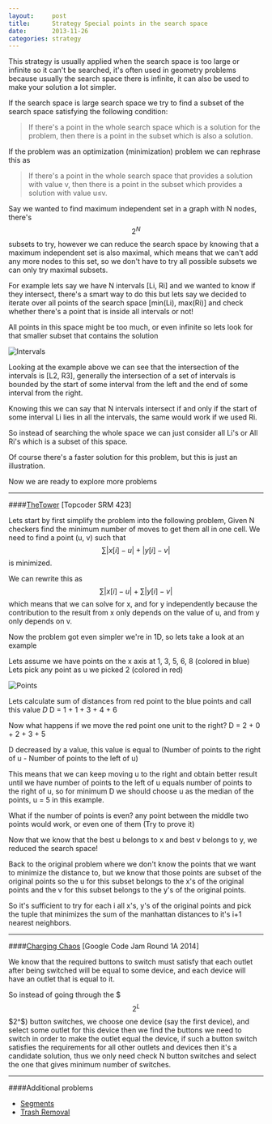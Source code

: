 ```yaml
---
layout:     post
title:      Strategy Special points in the search space
date:       2013-11-26
categories: strategy
---
```

This strategy is usually applied when the search space is too large or infinite so it can't be searched, it's often used in geometry problems because usually the search space there is infinite, it can also be used to make your solution a lot simpler.

If the search space is large search space we try to find a subset of the search space satisfying the following condition:

> If there's a point in the whole search space which is a solution for the problem, then there is a point in the subset which is also a solution.

If the problem was an optimization (minimization) problem we can rephrase this as

> If there's a point in the whole search space that provides a solution with value v, then there is a point in the subset which provides a solution with value u≤v.

Say we wanted to find maximum independent set in a graph with N nodes, there's $$2^N$$ subsets to try, however we can reduce the search space by knowing that a maximum independent set is also maximal, which means that we can't add any more nodes to this set, so we don't have to try all possible subsets we can only try maximal subsets.

For example lets say we have N intervals [Li, Ri] and we wanted to know if they intersect, there's a smart way to do this but lets say we decided to iterate over all points of the search space [min(Li), max(Ri)] and check whether there's a point that is inside all intervals or not!

All points in this space might be too much, or even infinite so lets look for that smaller subset that contains the solution

![Intervals]({{site.url}}/images/special-points/img_1.jpg)

Looking at the example above we can see that the intersection of the intervals is [L2, R3], generally the intersection of a set of intervals is bounded by the start of some interval from the left and the end of some interval from the right.

Knowing this we can say that N intervals intersect if and only if the start of some interval Li lies in all the intervals, the same would work if we used Ri.

So instead of searching the whole space we can just consider all Li's or All Ri's which is a subset of this space.

Of course there's a faster solution for this problem, but this is just an illustration.

Now we are ready to explore more problems

---
####[TheTower](http://community.topcoder.com/stat?c=problem_statement&pm=9976) [Topcoder SRM 423]

Lets start by first simplify the problem into the following problem, Given N checkers find the minimum number of moves to get them all in one cell.
We need to find a point (u, v) such that $$\sum \lvert x[i]-u\rvert + \lvert y[i]-v\rvert $$ is minimized.

We can rewrite this as $$\sum \lvert x[i]-u\rvert + \sum \lvert y[i]-v\rvert$$ which means that we can solve for x, and for y independently because the contribution to the result from x only depends on the value of u, and from y only depends on v.

Now the problem got even simpler we're in 1D, so lets take a look at an example

Lets assume we have points on the x axis at 1, 3, 5, 6, 8 (colored in blue)
Lets pick any point as u we picked 2 (colored in red)

![Points]({{site.url}}/images/special-points/img_2.jpg)

Lets calculate sum of distances from red point to the blue points and call this value *D*
D = 1 + 1 + 3 + 4 + 6

Now what happens if we move the red point one unit to the right?
D = 2 + 0 + 2 + 3 + 5

D decreased by a value, this value is equal to (Number of points to the right of u - Number of points to the left of u)

This means that we can keep moving u to the right and obtain better result until we have number of points to the left of u equals number of points to the right of u, so for minimum D we should choose u as the median of the points, u = 5 in this example.

What if the number of points is even? any point between the middle two points would work, or even one of them (Try to prove it)

Now that we know that the best u belongs to x and best v belongs to y, we reduced the search space!

Back to the original problem where we don't know the points that we want to minimize the distance to, but we know that those points are subset of the original points so the u for this subset belongs to the x's of the original points and the v for this subset belongs to the y's of the original points.

So it's sufficient to try for each i all x's, y's of the original points and pick the tuple that minimizes the sum of the manhattan distances to it's i+1 nearest neighbors.

---

####[Charging Chaos](https://code.google.com/codejam/contest/2984486/dashboard#s=p0) [Google Code Jam Round 1A 2014]

We know that the required buttons to switch must satisfy that each outlet after being switched will be equal to some device, and each device will have an outlet that is equal to it.

So instead of going through the $$$2^L$$$2^$) button switches, we choose one device (say the first device), and select some outlet for this device then we find the buttons we need to switch in order to make the outlet equal the device, if such a button switch satisfies the requirements for all other outlets and devices then it's a candidate solution, thus we only need check N button switches and select the one that gives minimum number of switches.

---

####Additional problems

* [Segments](http://acm.tju.edu.cn/toj/showp2630.html)
* [Trash Removal](https://uva.onlinejudge.org/external/11/p1111.pdf)
